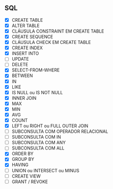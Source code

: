 ## SQL
- [x] CREATE TABLE
- [x] ALTER TABLE
- [x] CLÁUSULA CONSTRAINT EM CREATE TABLE
- [x] CREATE SEQUENCE
- [x] CLÁUSULA CHECK EM CREATE TABLE
- [x] CREATE INDEX
- [x] INSERT INTO
- [ ] UPDATE
- [ ] DELETE
- [x] SELECT-FROM-WHERE
- [x] BETWEEN
- [x] IN
- [x] LIKE
- [x] IS NULL ou IS NOT NULL
- [x] INNER JOIN
- [x] MAX
- [x] MIN
- [x] AVG
- [x] COUNT
- [x] LEFT ou RIGHT ou FULL OUTER JOIN
- [ ] SUBCONSULTA COM OPERADOR RELACIONAL
- [ ] SUBCONSULTA COM IN
- [ ] SUBCONSULTA COM ANY
- [ ] SUBCONSULTA COM ALL
- [x] ORDER BY
- [x] GROUP BY
- [x] HAVING
- [ ] UNION ou INTERSECT ou MINUS
- [ ] CREATE VIEW
- [ ] GRANT / REVOKE